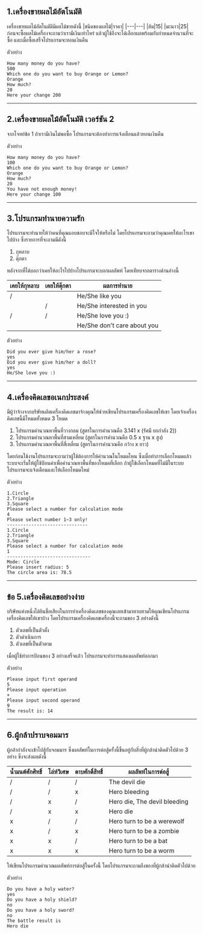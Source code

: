 ## 1.เครื่องขายผลไม้อัตโนมัติ
เครื่องขายผลไม้อัตโนมัติมีผลไม้ขายดังนี้
|ชนิดของผลไม้|ราคา|
|---|---|
|ส้ม|15|
|มะนาว|25|
ก่อนจะซื้อผลไม้เครื่องจะถามว่าเรามีเงินเท่าไหร่ แล้วผู้ใช้ถึงจะได้เลือกผลพร้อมกับกำหนดจำนวนที่จะซื้อ และเมื่อซื้อเสร็จโปรแกรมจะทอนเงินคืน

ตัวอย่าง

```
How many money do you have?
500
Which one do you want to buy Orange or Lemon?
Orange
How much?
20
Here your change 200
```
---
## 2.เครื่องขายผลไม้อัตโนมัติ เวอร์ชัน 2
จากโจทย์ข้อ 1 ถ้าเรามีเงินไม่พอซื้อ โปรแกรมจะต้องทำการแจ้งเตือนแล้วทอนเงินคืน

ตัวอย่าง

```
How many money do you have?
100
Which one do you want to buy Orange or Lemon?
Orange
How much?
20
You have not enough money!
Here your change 100
```
---
## 3.โปรแกรมทำนายความรัก
โปรแกรมจะทำนายให้ว่าคนที่คุณแอบชอบจะมีใจให้หรือไม่ โดยโปรแกรมจะถามว่าคุณเคยให้อะไรเขาไปบ้าง ซึ่งรายการที่จะถามมีดังนี้
 1. กุหลาบ
 1. ตุ๊กตา

หลังจากที่ได้บอกว่าเคยให้อะไรไปบ้างโปรแกรมจะบอกผลลัพท์ โดยเทียบจากตารางด้านล่างนี้

|เคยให้กุหลาบ|เคยให้ตุ๊กตา|ผลการทำนาย|
|---|---|---|
|/||He/She like you|
||/|He/She interested in you|
|/|/|He/She love you :)|
|||He/She don't care about you|

ตัวอย่าง
```
Did you ever give him/her a rose?
yes
Did you ever give him/her a doll?
yes
He/She love you :)
```
---
## 4.เครื่องคิดเลขอเนกประสงค์
มีผู้ว่าจ้างจากบริษัทผลิตเครื่องคิดเลขมาจ้างคุณให้ช่วยเขียนโปรแกรมเครื่องคิดเลขให้เขา โดยเจ้าเครื่องคิดเลขนี้มีโหมดทั้งหมด 3 โหมด
 1. โปรแกรมคำนวณหาพื้นที่วางกลม (สูตรในการคำนวณคือ 3.141 x (รัศมี ยกกำลัง 2))
 2. โปรแกรมคำนวณหาพื้นที่สามเหลี่ยม (สูตรในการคำนวณคือ 0.5 x ฐาน x สูง)
 3. โปรแกรมคำนวณหาพื้นที่สี่เหลี่ยม (สูตรในการคำนวณคือ กว้าง x ยาว)

โดยก่อนใช้งานโปรแกรมจะถามว่าผู้ใช้ต้องการให้คำนวณในโหมดไหน ซึ่งเมื่อทำการเลือกโหมดแล้วระบบจะเริ่มให้ผู้ใช้ป้อนค่าเพื่อคำนวณหาพื้นที่ของโหมดที่เลือก
ถ้าผู้ใช้เลือกโหมดที่ไม่มีในระบบ โปรแกรมจะแจ้งเตือนและให้เลือกโหมดใหม่

ตัวอย่าง
```
1.Circle
2.Triangle
3.Square
Please select a number for calculation mode
4
Please select number 1~3 only!
------------------------------
1.Circle
2.Triangle
3.Square
Please select a number for calculation mode
1
-------------------------------
Mode: Circle
Please insert radius: 5
The circle area is: 78.5
```
-------------------------------
## ข้อ 5.เครื่องคิดเลขอย่างง่าย
บริษัทแห่งหนึ่งได้ยินชื่อเสียงในการทำเครื่องคิดเลขของคุณเลยเข้ามาทาบทามให้คุณเขียนโปรแกรมเครื่องคิดเลขให้เขาบ้าง โดยโปรแกรมเครื่องคิดเลขเครื่องนี้จะถามของ 3 อย่างดังนี้
 1. ตัวเลขที่เป็นตัวตั้ง
 1. ตัวดำเนินการ
 1. ตัวเลขที่เป็นตัวตาม

เมื่อผู้ใช้ทำการป้อนของ 3 อย่างเสร็จแล้ว โปรแกรมจะทำการแสดงผลลัพท์ออกมา

ตัวอย่าง
```
Please input first operand
5
Please input operation
+
Please input second operand
9
The result is: 14
```
---
## 6.ผู้กล้าปราบจอมมาร
ผู้กล้ากำลังจะเข้าไปสู้กับจอมมาร ซึ่งผลลัพท์ในการต่อสู้ครั้งนี้ขึ้นอยู่กับสิ่งที่ผู้กล้านำติดตัวไปด้วย 3 อย่าง ซึ่งจะส่งผลดังนี้

|น้ำมนต์ศักศิทธิ์|โล่ห์วิเศษ|ดาบศักดิ์สิทธิ์|ผลลัพท์ในการต่อสู้|
|---|---|---|---|
|/|/|/|The devil die|
|/|/|x|Hero bleeding|
|/|x|/|Hero die, The devil bleeding|
|/|x|x|Hero die|
|x|/|/|Hero turn to be a werewolf|
|x|/|x|Hero turn to be a zombie|
|x|x|/|Hero turn to be a bat|
|x|x|x|Hero turn to be a worm|

ให้เขียนโปรแกรมคำนวณผลลัพท์การต่อสู้ในครั้งนี้ โดยโปรแกรมจะถามถึงของที่ผู้กล้านำติดตัวไปด้วย

ตัวอย่าง
```
Do you have a holy water?
yes
Do you have a holy shield?
no
Do you have a holy sword?
no
The battle result is
Hero die
```